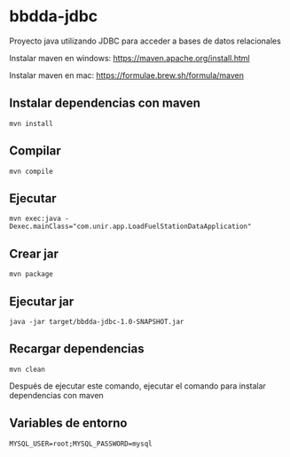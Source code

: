 # bbdda-jdbc
Proyecto java utilizando JDBC para acceder a bases de datos relacionales

Instalar maven en windows: https://maven.apache.org/install.html

Instalar maven en mac: https://formulae.brew.sh/formula/maven

## Instalar dependencias con maven
```
mvn install
```

## Compilar
```
mvn compile
```

## Ejecutar
```
mvn exec:java -Dexec.mainClass="com.unir.app.LoadFuelStationDataApplication"
```

## Crear jar
```
mvn package
```

## Ejecutar jar
```
java -jar target/bbdda-jdbc-1.0-SNAPSHOT.jar
```

## Recargar dependencias
```
mvn clean
```
Después de ejecutar este comando, ejecutar el comando para instalar dependencias con maven

## Variables de entorno
```
MYSQL_USER=root;MYSQL_PASSWORD=mysql
```